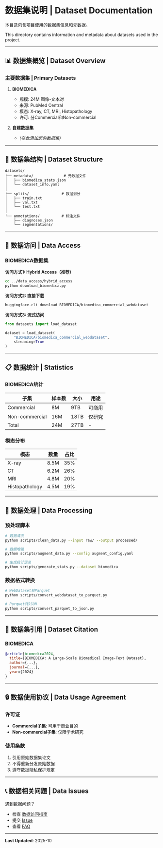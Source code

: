 # 数据集说明 | Dataset Documentation

本目录包含项目使用的数据集信息和元数据。

This directory contains information and metadata about datasets used in the project.

---

## 📊 数据集概览 | Dataset Overview

### 主要数据集 | Primary Datasets

1. **BIOMEDICA**
   - 规模: 24M 图像-文本对
   - 来源: PubMed Central
   - 模态: X-ray, CT, MRI, Histopathology
   - 许可: 分Commercial和Non-commercial

2. **自建数据集**
   - *(在此添加您的数据集)*

---

## 📁 数据集结构 | Dataset Structure

```
datasets/
├── metadata/              # 元数据文件
│   ├── biomedica_stats.json
│   └── dataset_info.yaml
│
├── splits/               # 数据划分
│   ├── train.txt
│   ├── val.txt
│   └── test.txt
│
└── annotations/          # 标注文件
    ├── diagnoses.json
    └── segmentations/
```

---

## 🔐 数据访问 | Data Access

### BIOMEDICA数据集

**访问方式1: Hybrid Access（推荐）**
```bash
cd ../data_access/hybrid_access
python download_biomedica.py
```

**访问方式2: 直接下载**
```bash
huggingface-cli download BIOMEDICA/biomedica_commercial_webdataset
```

**访问方式3: 流式访问**
```python
from datasets import load_dataset

dataset = load_dataset(
    "BIOMEDICA/biomedica_commercial_webdataset",
    streaming=True
)
```

---

## 📋 数据统计 | Statistics

### BIOMEDICA统计

| 子集 | 样本数 | 大小 | 用途 |
|------|--------|------|------|
| Commercial | 8M | 9TB | 可商用 |
| Non-commercial | 16M | 18TB | 仅研究 |
| Total | 24M | 27TB | - |

### 模态分布

| 模态 | 数量 | 占比 |
|------|------|------|
| X-ray | 8.5M | 35% |
| CT | 6.2M | 26% |
| MRI | 4.8M | 20% |
| Histopathology | 4.5M | 19% |

---

## 🔨 数据处理 | Data Processing

### 预处理脚本

```bash
# 数据清洗
python scripts/clean_data.py --input raw/ --output processed/

# 数据增强
python scripts/augment_data.py --config augment_config.yaml

# 生成统计信息
python scripts/generate_stats.py --dataset biomedica
```

### 数据格式转换

```bash
# WebDataset转Parquet
python scripts/convert_webdataset_to_parquet.py

# Parquet转JSON
python scripts/convert_parquet_to_json.py
```

---

## 📝 数据集引用 | Dataset Citation

### BIOMEDICA

```bibtex
@article{biomedica2024,
  title={BIOMEDICA: A Large-Scale Biomedical Image-Text Dataset},
  author={...},
  journal={...},
  year={2024}
}
```

---

## 🔒 数据使用协议 | Data Usage Agreement

### 许可证

- **Commercial子集**: 可用于商业目的
- **Non-commercial子集**: 仅限学术研究

### 使用条款

1. 引用原始数据集论文
2. 不得重新分发原始数据
3. 遵守数据隐私保护规定

---

## 📞 数据相关问题 | Data Issues

遇到数据问题？
- 检查 [数据访问指南](../data_access/README.md)
- 提交 [Issue](https://github.com/77YQ77/RGC-SRF/issues)
- 查看 [FAQ](../docs/faq.md)

---

**Last Updated**: 2025-10

